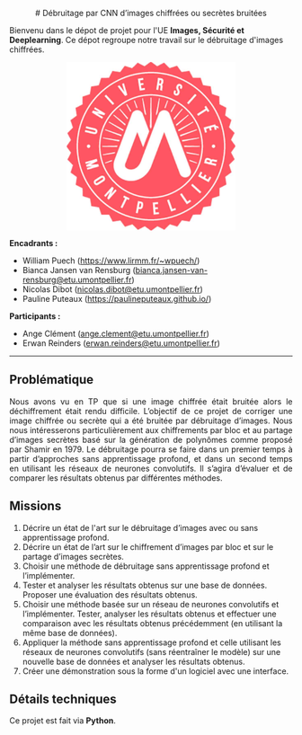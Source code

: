 <p align="center">
# Débruitage par CNN d’images chiffrées ou secrètes bruitées
</p>
 
Bienvenu dans le dépot de projet pour l'UE __Images, Sécurité et Deeplearning__.
Ce dépot regroupe notre travail sur le débruitage d'images chiffrées.
<p align="center">
<img align="center" src="./Rendus/Images/presentation.jpg" width="300" height="300"/>
</p>

<b>Encadrants :</b>    
- William Puech (https://www.lirmm.fr/~wpuech/) 
- Bianca Jansen van Rensburg (bianca.jansen-van-rensburg@etu.umontpellier.fr)
- Nicolas Dibot (nicolas.dibot@etu.umontpellier.fr)
- Pauline Puteaux (https://paulineputeaux.github.io/)

<b>Participants :</b>
- Ange Clément (ange.clement@etu.umontpellier.fr) 
- Erwan Reinders (erwan.reinders@etu.umontpellier.fr) 
______________________________
## Problématique
<p align="justify">
Nous avons vu en TP que si une image chiffrée était bruitée alors le déchiffrement était rendu difficile. L’objectif de ce projet de corriger une image chiffrée ou secrète qui a été bruitée par débruitage d’images. Nous nous intéresserons particulièrement aux chiffrements par bloc et au partage d’images secrètes basé sur la génération de polynômes comme proposé par Shamir en 1979. Le débruitage pourra se faire dans un premier temps à partir d’approches sans apprentissage profond, et dans un second temps en utilisant les réseaux de neurones convolutifs. Il s’agira d’évaluer et de comparer les résultats obtenus par différentes méthodes.
</p>

## Missions
<p align="justify">
 <ol>
 <li>Décrire un état de l'art sur le débruitage d’images avec ou sans apprentissage profond.</li>
 <li>Décrire un état de l’art sur le chiffrement d’images par bloc et sur le partage d’images secrètes.</li>
 <li>Choisir une méthode de débruitage sans apprentissage profond et l’implémenter.</li>
 <li>Tester et analyser les résultats obtenus sur une base de données. Proposer une évaluation des résultats obtenus.</li>
 <li>Choisir une méthode basée sur un réseau de neurones convolutifs et l’implémenter. Tester, analyser les résultats obtenus et effectuer une comparaison avec les résultats obtenus précédemment (en utilisant la même base de données).</li>
 <li>Appliquer la méthode sans apprentissage profond et celle utilisant les réseaux de neurones convolutifs (sans réentraîner le modèle) sur une nouvelle base de données et analyser les résultats obtenus.</li>
<li>Créer une démonstration sous la forme d'un logiciel avec une interface.</li>
  </ol>
 </p>

## Détails techniques
<p align="justify">
Ce projet est fait via <b>Python</b>.
</p>

<!-- 
## Documentations :
Aucune documentation n'est pour l'instant fournie.
-->
